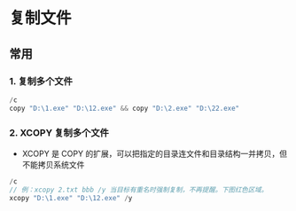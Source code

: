 # 复制文件

## 常用

### 1. 复制多个文件

```c#
/c
copy "D:\1.exe" "D:\12.exe" && copy "D:\2.exe" "D:\22.exe"
```

### 2. XCOPY 复制多个文件

- XCOPY 是 COPY 的扩展，可以把指定的目录连文件和目录结构一并拷贝，但不能拷贝系统文件

```c#
/c
// 例：xcopy 2.txt bbb /y 当目标有重名时强制复制，不再提醒。下图红色区域。
xcopy "D:\1.exe" "D:\12.exe" /y

```
